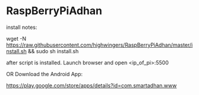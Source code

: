 # RaspBerryPiAdhan

install notes:

wget -N  https://raw.githubusercontent.com/highwingers/RaspBerryPiAdhan/master/install.sh && sudo sh install.sh

after script is installed. Launch browser and open <ip_of_pi>:5500

OR Download the Android App:

https://play.google.com/store/apps/details?id=com.smartadhan.www


